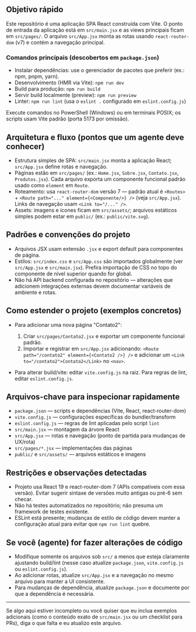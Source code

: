 ## Objetivo rápido

Este repositório é uma aplicação SPA React construída com Vite. O ponto de entrada da aplicação está em `src/main.jsx` e as views principais ficam em `src/pages/`. O arquivo `src/App.jsx` monta as rotas usando `react-router-dom` (v7) e contém a navegação principal.

### Comandos principais (descobertos em `package.json`)

- Instalar dependências: use o gerenciador de pacotes que preferir (ex.: npm, pnpm, yarn).
- Desenvolvimento (HMR via Vite): `npm run dev`
- Build para produção: `npm run build`
- Servir build localmente (preview): `npm run preview`
- Linter: `npm run lint` (usa o `eslint .` configurado em `eslint.config.js`)

Execute comandos no PowerShell (Windows) ou em terminais POSIX; os scripts usam Vite padrão (porta 5173 por omissão).

## Arquitetura e fluxo (pontos que um agente deve conhecer)

- Estrutura simples de SPA: `src/main.jsx` monta a aplicação React; `src/App.jsx` define rotas e navegação.
- Páginas estão em `src/pages/` (ex.: `Home.jsx`, `Sobre.jsx`, `Contato.jsx`, `Produtos.jsx`). Cada arquivo exporta um componente funcional padrão usado como `element` em `Route`.
- Roteamento: usa `react-router-dom` versão 7 — padrão atual é `<Routes>` + `<Route path="..." element={<Componente/>} />` (veja `src/App.jsx`). Links de navegação usam `<Link to="/..." />`.
- Assets: imagens e ícones ficam em `src/assets/`; arquivos estáticos simples podem estar em `public/` (ex.: `public/vite.svg`).

## Padrões e convenções do projeto

- Arquivos JSX usam extensão `.jsx` e export default para componentes de página.
- Estilos: `src/index.css` e `src/App.css` são importados globalmente (ver `src/App.jsx` e `src/main.jsx`). Prefira importação de CSS no topo do componente de nível superior quando for global.
- Não há API backend configurada no repositório — alterações que adicionem integrações externas devem documentar variáveis de ambiente e rotas.

## Como estender o projeto (exemplos concretos)

- Para adicionar uma nova página "Contato2":
  1. Criar `src/pages/Contato2.jsx` e exportar um componente funcional padrão.
  2. Importar e registrar em `src/App.jsx` adicionando: `<Route path="/contato2" element={<Contato2 />} />` e adicionar um `<Link to="/contato2">Contato2</Link>` no `<nav>`.

- Para alterar build/vite: editar `vite.config.js` na raiz. Para regras de lint, editar `eslint.config.js`.

## Arquivos-chave para inspecionar rapidamente

- `package.json` — scripts e dependências (Vite, React, react-router-dom)
- `vite.config.js` — configurações específicas do bundler/transform
- `eslint.config.js` — regras de lint aplicadas pelo script `lint`
- `src/main.jsx` — montagem da árvore React
- `src/App.jsx` — rotas e navegação (ponto de partida para mudanças de UX/rota)
- `src/pages/*.jsx` — implementações das páginas
- `public/` e `src/assets/` — arquivos estáticos e imagens

## Restrições e observações detectadas

- Projeto usa React 19 e react-router-dom 7 (APIs compatíveis com essa versão). Evitar sugerir sintaxe de versões muito antigas ou pré-6 sem checar.
- Não há testes automatizados no repositório; não presuma um framework de testes existente.
- ESLint está presente; mudanças de estilo de código devem manter a configuração atual para evitar que `npm run lint` quebre.

## Se você (agente) for fazer alterações de código

- Modifique somente os arquivos sob `src/` a menos que esteja claramente ajustando build/lint (nesse caso atualize `package.json`, `vite.config.js` ou `eslint.config.js`).
- Ao adicionar rotas, atualize `src/App.jsx` e a navegação no mesmo arquivo para manter a UI consistente.
- Para mudanças de dependência, atualize `package.json` e documente por que a dependência é necessária.

---

Se algo aqui estiver incompleto ou você quiser que eu inclua exemplos adicionais (como o conteúdo exato de `src/main.jsx` ou um checklist para PRs), diga o que falta e eu atualizo este arquivo.

